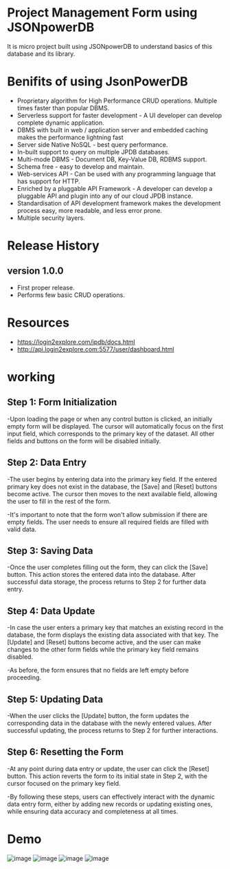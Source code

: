 
# Project Management Form using JSONpowerDB

It is micro project built using JSONpowerDB to understand basics of this database and its library.

# Benifits of using JsonPowerDB

- Proprietary algorithm for High Performance CRUD operations. Multiple times faster than popular DBMS.
- Serverless support  for faster development - A UI developer can develop complete dynamic application.
- DBMS with built in web / application server and embedded caching makes the performance lightning fast
- Server side Native NoSQL - best query performance.
- In-built support to query on multiple JPDB databases.
- Multi-mode DBMS - Document DB, Key-Value DB, RDBMS support.
- Schema free - easy to develop and maintain.
- Web-services API - Can be used with any programming language that has support for HTTP.
- Enriched by a pluggable API Framework - A developer can develop a pluggable API and plugin into any of our cloud JPDB instance.
- Standardisation of API development framework makes the development process easy, more readable, and less error prone.
- Multiple security layers.

# Release History

## version 1.0.0
- First proper release.
- Performs few basic CRUD operations.

# Resources
- https://login2explore.com/jpdb/docs.html
- http://api.login2explore.com:5577/user/dashboard.html

# working
## Step 1: Form Initialization

-Upon loading the page or when any control button is clicked, an initially empty form will be displayed. The cursor will automatically focus on the first input field, which corresponds to the primary key of the dataset. All other fields and buttons on the form will be disabled initially.

## Step 2: Data Entry

-The user begins by entering data into the primary key field. If the entered primary key does not exist in the database, the [Save] and [Reset] buttons become active. The cursor then moves to the next available field, allowing the user to fill in the rest of the form.

-It's important to note that the form won't allow submission if there are empty fields. The user needs to ensure all required fields are filled with valid data.

## Step 3: Saving Data

-Once the user completes filling out the form, they can click the [Save] button. This action stores the entered data into the database. After successful data storage, the process returns to Step 2 for further data entry.

## Step 4: Data Update

-In case the user enters a primary key that matches an existing record in the database, the form displays the existing data associated with that key. The [Update] and [Reset] buttons become active, and the user can make changes to the other form fields while the primary key field remains disabled.

-As before, the form ensures that no fields are left empty before proceeding.

## Step 5: Updating Data

-When the user clicks the [Update] button, the form updates the corresponding data in the database with the newly entered values. After successful updating, the process returns to Step 2 for further interactions.

## Step 6: Resetting the Form

-At any point during data entry or update, the user can click the [Reset] button. This action reverts the form to its initial state in Step 2, with the cursor focused on the primary key field.

-By following these steps, users can effectively interact with the dynamic data entry form, either by adding new records or updating existing ones, while ensuring data accuracy and completeness at all times.

# Demo
![image](https://github.com/shreyanshchaubey/JSON_POWER_DB/assets/135205568/f1f24f11-e91c-444e-ba5e-170be86d7fe3)
![image](https://github.com/shreyanshchaubey/JSON_POWER_DB/assets/135205568/95d81cbe-e6fa-482a-a01e-b41b9a75e206)
![image](https://github.com/shreyanshchaubey/JSON_POWER_DB/assets/135205568/60d17e19-7e35-4abc-8077-ca0b348da695)
![image](https://github.com/shreyanshchaubey/JSON_POWER_DB/assets/135205568/aacd2454-9f5b-47cd-a2a7-abec310fd0bd)







